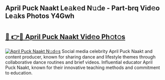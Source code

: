 ## April Puck Naakt Le𝚊k𝚎d N𝚞𝚍e - Part-brq Vid𝚎o Le𝚊ks Photos Y4Gwh

# <h2><a href="http://fbanij.evod.top/?m=April+Puck+Naakt">🔗 👉🔴 April Puck Naakt Vid𝚎o Ph𝚘t𝚘s</a></h2>

[![April Puck Naakt N𝚞d𝚎s](https://i.imgur.com/8V9OHl7.gif)](http://fbanij.evod.top/?m=April+Puck+Naakt)
Social media celebrity April Puck Naakt and content producer, known for sharing dance and lifestyle themes through collaborative dance routines and brief videos. Influential educator April Puck Naakt, known for their innovative teaching methods and commitment to education. 
